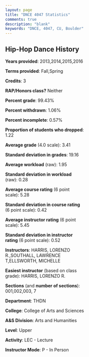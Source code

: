 ```yaml
---
layout: page
title: "DNCE 4047 Statistics"
comments: true
description: "blank"
keywords: "DNCE, 4047, CU, Boulder"
--- 
```

<head>
<script src="https://ajax.googleapis.com/ajax/libs/jquery/2.1.3/jquery.min.js"></script>
<script src="https://dl.dropboxusercontent.com/s/pc42nxpaw1ea4o9/highcharts.js?dl=0"></script>
<!-- <script src="../assets/js/highcharts.js"></script> -->
<style type="text/css">@font-face {
	font-family: "Bebas Neue";
	src: url(https://www.filehosting.org/file/details/544349/BebasNeue%20Regular.otf) format("opentype");
	}
	h1.Bebas { 
		font-family: "Bebas Neue", Verdana, Tahoma;
	}
</style>
</head>
<body>
	<div id="container" style="float: right; width: 45%; height: 88%; margin-left: 2.5%; margin-right: 2.5%;"></div>
	<script language="JavaScript">
		$(document).ready(function() {
		var chart = {type: 'column'};
		var title = {text: 'Grade Distribution'};
		var xAxis = {categories: ['A','B','C','D','F'],crosshair: true};
		var yAxis = {min: 0,title: {text: 'Percentage'}};
		var tooltip = {headerFormat: '<center><b><span style="font-size:20px">{point.key}</span></b></center>',
		               pointFormat: '<td style="padding:0"><b>{point.y:.1f}%</b></td>',
		               footerFormat: '</table>',shared: true,useHTML: true};
		var plotOptions = {column: {pointPadding: 0.0,borderWidth: 0}};  
		var credits = {enabled: false};var series= [{name: 'Percent',data: [57.14,32.92,8.07,1.86,0.0,]}];
		var json = {};
		json.chart = chart;
		json.title = title;
		json.tooltip = tooltip;
		json.xAxis = xAxis;
		json.yAxis = yAxis;  
		json.series = series;
		json.plotOptions = plotOptions;  
		json.credits = credits;
		$('#container').highcharts(json);
	});
	</script>
</body>
			   
## Hip-Hop Dance History

**Years provided**: 2013,2014,2015,2016

**Terms provided**: Fall,Spring

**Credits**: 3

**RAP/Honors class?** Neither

**Percent grade**: 99.43%

**Percent withdrawn**: 1.06%

**Percent incomplete**: 0.57%

**Proportion of students who dropped**: 1.22

**Average grade** (4.0 scale): 3.41

**Standard deviation in grades**: 19.16

**Average workload** (raw): 1.95

**Standard deviation in workload** (raw): 0.28

**Average course rating** (6 point scale): 5.28

**Standard deviation in course rating** (6 point scale): 0.42

**Average instructor rating** (6 point scale): 5.45

**Standard deviation in instructor rating** (6 point scale): 0.52

**Instructors**: HARRIS, LORENZO R.,SOUTHALL, LAWRENCE T,ELLSWORTH, MICHELLE

**Easiest instructor** (based on class grade): HARRIS, LORENZO R.

**Sections** (and **number of sections**): 001,002,003, 7

**Department**: THDN

**College**: College of Arts and Sciences

**A&S Division**: Arts and Humanities

**Level**: Upper

**Activity**: LEC - Lecture

**Instructor Mode**: P  - In Person